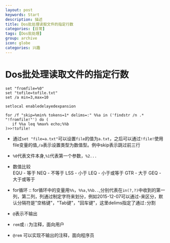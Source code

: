 ```yaml
---
layout: post
keywords: Start
description: 描述
title: Dos批处理读取文件的指定行数
categories: [日常]
tags: [Dos批处理]
group: archive
icon: globe
categories: 兴趣
---
```


# Dos批处理读取文件的指定行数

    set "fromfile=%0"
    set "tofile=tofile.txt"
    set /a min=3,max=10
    
    setlocal enabledelayedexpansion
    
    for /f "skip=%min% tokens=1* delims=:" %%a in ('findstr /n .* "!fromfile!"') do (
       if %%a leq %max% echo;%%b
    )>>!tofile!

* 通过`set "file=a.txt"`可以设置`file`的值为`a.txt`，之后可以通过`!file!`使用file变量的值,`/a`表示设置类型为数值型。例中skip表示跳过前三行

* `%0`代表文件本身,`%1`代表第一个参数，`%2...`

* 数值比较   
EQU - 等于
NEQ - 不等于
LSS - 小于
LEQ - 小于或等于
GTR - 大于
GEQ - 大于或等于

* for循环
:: for循环中的变量用`%%`，`%%a,%%b..`,分别代表在`in(?,?)`中收到的第一列，第二列，列通过制定字符来划分，例如2015-12-07可以通过-来区分，默认分隔符是"空格键"，"Tab键"，"回车键"，这里delims指定了通过`:`分割

* `@`表示不输出

* `rem`或`::`为注释，面向用户

* `@rem` 可以实现不输出的注释，面向程序员
